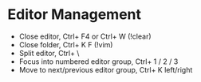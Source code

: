 # Editor Management

* Close editor, Ctrl+ F4 or Ctrl+ W (!clear)
* Close folder, Ctrl+ K F (!vim)
* Split editor, Ctrl+ \
* Focus into numbered editor group, Ctrl+ 1 / 2 / 3
* Move to next/previous editor group, Ctrl+ K left/right
